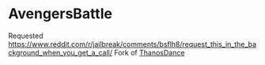 # AvengersBattle
Requested https://www.reddit.com/r/jailbreak/comments/bsflh8/request_this_in_the_background_when_you_get_a_call/
Fork of [ThanosDance](https://github.com/BrianValente/ThanosDance)
